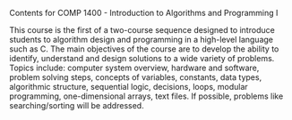 Contents for COMP 1400 - Introduction to Algorithms and Programming I

This course is the first of a two-course sequence designed to introduce students to algorithm design
and programming in a high-level language such as C. The main objectives of the course are to develop
the ability to identify, understand and design solutions to a wide variety of problems. Topics include:
computer system overview, hardware and software, problem solving steps, concepts of variables,
constants, data types, algorithmic structure, sequential logic, decisions, loops, modular programming,
one-dimensional arrays, text files. If possible, problems like searching/sorting will be addressed.
